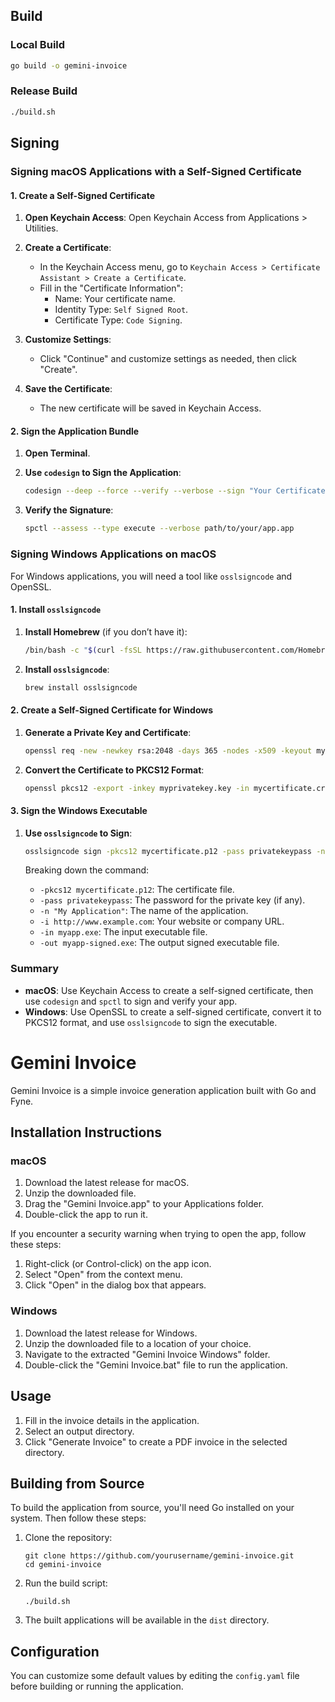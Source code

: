 ## Build

### Local Build

```sh
go build -o gemini-invoice
```

### Release Build

```sh
./build.sh
```

## Signing

### Signing macOS Applications with a Self-Signed Certificate

#### 1. Create a Self-Signed Certificate

1. **Open Keychain Access**:
   Open Keychain Access from Applications > Utilities.

2. **Create a Certificate**:

   -  In the Keychain Access menu, go to `Keychain Access > Certificate Assistant > Create a Certificate`.
   -  Fill in the "Certificate Information":
      -  Name: Your certificate name.
      -  Identity Type: `Self Signed Root`.
      -  Certificate Type: `Code Signing`.

3. **Customize Settings**:

   -  Click "Continue" and customize settings as needed, then click "Create".

4. **Save the Certificate**:
   -  The new certificate will be saved in Keychain Access.

#### 2. Sign the Application Bundle

1. **Open Terminal**.
2. **Use `codesign` to Sign the Application**:

   ```sh
   codesign --deep --force --verify --verbose --sign "Your Certificate Name" path/to/your/app.app
   ```

3. **Verify the Signature**:

   ```sh
   spctl --assess --type execute --verbose path/to/your/app.app
   ```

### Signing Windows Applications on macOS

For Windows applications, you will need a tool like `osslsigncode` and OpenSSL.

#### 1. Install `osslsigncode`

1. **Install Homebrew** (if you don’t have it):

   ```sh
   /bin/bash -c "$(curl -fsSL https://raw.githubusercontent.com/Homebrew/install/HEAD/install.sh)"
   ```

2. **Install `osslsigncode`**:

   ```sh
   brew install osslsigncode
   ```

#### 2. Create a Self-Signed Certificate for Windows

1. **Generate a Private Key and Certificate**:

   ```sh
   openssl req -new -newkey rsa:2048 -days 365 -nodes -x509 -keyout myprivatekey.key -out mycertificate.crt
   ```

2. **Convert the Certificate to PKCS12 Format**:

   ```sh
   openssl pkcs12 -export -inkey myprivatekey.key -in mycertificate.crt -out mycertificate.p12
   ```

#### 3. Sign the Windows Executable

1. **Use `osslsigncode` to Sign**:

   ```sh
   osslsigncode sign -pkcs12 mycertificate.p12 -pass privatekeypass -n "My Application" -i http://www.example.com -in myapp.exe -out myapp-signed.exe
   ```

   Breaking down the command:

   -  `-pkcs12 mycertificate.p12`: The certificate file.
   -  `-pass privatekeypass`: The password for the private key (if any).
   -  `-n "My Application"`: The name of the application.
   -  `-i http://www.example.com`: Your website or company URL.
   -  `-in myapp.exe`: The input executable file.
   -  `-out myapp-signed.exe`: The output signed executable file.

### Summary

-  **macOS**: Use Keychain Access to create a self-signed certificate, then use `codesign` and `spctl` to sign and verify your app.
-  **Windows**: Use OpenSSL to create a self-signed certificate, convert it to PKCS12 format, and use `osslsigncode` to sign the executable.
# Gemini Invoice

Gemini Invoice is a simple invoice generation application built with Go and Fyne.

## Installation Instructions

### macOS

1. Download the latest release for macOS.
2. Unzip the downloaded file.
3. Drag the "Gemini Invoice.app" to your Applications folder.
4. Double-click the app to run it.

If you encounter a security warning when trying to open the app, follow these steps:
1. Right-click (or Control-click) on the app icon.
2. Select "Open" from the context menu.
3. Click "Open" in the dialog box that appears.

### Windows

1. Download the latest release for Windows.
2. Unzip the downloaded file to a location of your choice.
3. Navigate to the extracted "Gemini Invoice Windows" folder.
4. Double-click the "Gemini Invoice.bat" file to run the application.

## Usage

1. Fill in the invoice details in the application.
2. Select an output directory.
3. Click "Generate Invoice" to create a PDF invoice in the selected directory.

## Building from Source

To build the application from source, you'll need Go installed on your system. Then follow these steps:

1. Clone the repository:
   ```
   git clone https://github.com/yourusername/gemini-invoice.git
   cd gemini-invoice
   ```

2. Run the build script:
   ```
   ./build.sh
   ```

3. The built applications will be available in the `dist` directory.

## Configuration

You can customize some default values by editing the `config.yaml` file before building or running the application.
